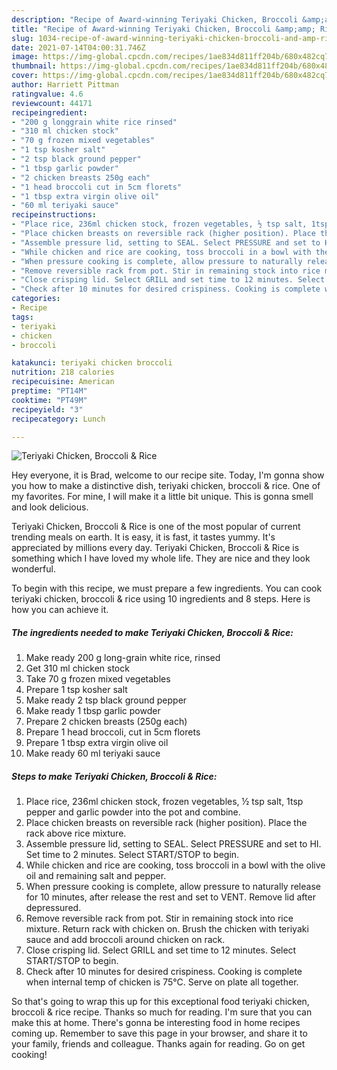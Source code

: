 ```yaml
---
description: "Recipe of Award-winning Teriyaki Chicken, Broccoli &amp;amp; Rice"
title: "Recipe of Award-winning Teriyaki Chicken, Broccoli &amp;amp; Rice"
slug: 1034-recipe-of-award-winning-teriyaki-chicken-broccoli-and-amp-rice
date: 2021-07-14T04:00:31.746Z
image: https://img-global.cpcdn.com/recipes/1ae834d811ff204b/680x482cq70/teriyaki-chicken-broccoli-rice-recipe-main-photo.jpg
thumbnail: https://img-global.cpcdn.com/recipes/1ae834d811ff204b/680x482cq70/teriyaki-chicken-broccoli-rice-recipe-main-photo.jpg
cover: https://img-global.cpcdn.com/recipes/1ae834d811ff204b/680x482cq70/teriyaki-chicken-broccoli-rice-recipe-main-photo.jpg
author: Harriett Pittman
ratingvalue: 4.6
reviewcount: 44171
recipeingredient:
- "200 g longgrain white rice rinsed"
- "310 ml chicken stock"
- "70 g frozen mixed vegetables"
- "1 tsp kosher salt"
- "2 tsp black ground pepper"
- "1 tbsp garlic powder"
- "2 chicken breasts 250g each"
- "1 head broccoli cut in 5cm florets"
- "1 tbsp extra virgin olive oil"
- "60 ml teriyaki sauce"
recipeinstructions:
- "Place rice, 236ml chicken stock, frozen vegetables, ½ tsp salt, 1tsp pepper and garlic powder into the pot and combine."
- "Place chicken breasts on reversible rack (higher position). Place the rack above rice mixture."
- "Assemble pressure lid, setting to SEAL. Select PRESSURE and set to HI. Set time to 2 minutes. Select START/STOP to begin."
- "While chicken and rice are cooking, toss broccoli in a bowl with the olive oil and remaining salt and pepper."
- "When pressure cooking is complete, allow pressure to naturally release for 10 minutes, after release the rest and set to VENT. Remove lid after depressured."
- "Remove reversible rack from pot. Stir in remaining stock into rice mixture. Return rack with chicken on. Brush the chicken with teriyaki sauce and add broccoli around chicken on rack."
- "Close crisping lid. Select GRILL and set time to 12 minutes. Select START/STOP to begin."
- "Check after 10 minutes for desired crispiness. Cooking is complete when internal temp of chicken is 75°C. Serve on plate all together."
categories:
- Recipe
tags:
- teriyaki
- chicken
- broccoli

katakunci: teriyaki chicken broccoli 
nutrition: 218 calories
recipecuisine: American
preptime: "PT14M"
cooktime: "PT49M"
recipeyield: "3"
recipecategory: Lunch

---
```



![Teriyaki Chicken, Broccoli &amp; Rice](https://img-global.cpcdn.com/recipes/1ae834d811ff204b/680x482cq70/teriyaki-chicken-broccoli-rice-recipe-main-photo.jpg)

Hey everyone, it is Brad, welcome to our recipe site. Today, I'm gonna show you how to make a distinctive dish, teriyaki chicken, broccoli &amp; rice. One of my favorites. For mine, I will make it a little bit unique. This is gonna smell and look delicious.

Teriyaki Chicken, Broccoli &amp; Rice is one of the most popular of current trending meals on earth. It is easy, it is fast, it tastes yummy. It's appreciated by millions every day. Teriyaki Chicken, Broccoli &amp; Rice is something which I have loved my whole life. They are nice and they look wonderful.




To begin with this recipe, we must prepare a few ingredients. You can cook teriyaki chicken, broccoli &amp; rice using 10 ingredients and 8 steps. Here is how you can achieve it.

<!--inarticleads1-->

##### The ingredients needed to make Teriyaki Chicken, Broccoli &amp; Rice:

1. Make ready 200 g long-grain white rice, rinsed
1. Get 310 ml chicken stock
1. Take 70 g frozen mixed vegetables
1. Prepare 1 tsp kosher salt
1. Make ready 2 tsp black ground pepper
1. Make ready 1 tbsp garlic powder
1. Prepare 2 chicken breasts (250g each)
1. Prepare 1 head broccoli, cut in 5cm florets
1. Prepare 1 tbsp extra virgin olive oil
1. Make ready 60 ml teriyaki sauce




<!--inarticleads2-->

##### Steps to make Teriyaki Chicken, Broccoli &amp; Rice:

1. Place rice, 236ml chicken stock, frozen vegetables, ½ tsp salt, 1tsp pepper and garlic powder into the pot and combine.
1. Place chicken breasts on reversible rack (higher position). Place the rack above rice mixture.
1. Assemble pressure lid, setting to SEAL. Select PRESSURE and set to HI. Set time to 2 minutes. Select START/STOP to begin.
1. While chicken and rice are cooking, toss broccoli in a bowl with the olive oil and remaining salt and pepper.
1. When pressure cooking is complete, allow pressure to naturally release for 10 minutes, after release the rest and set to VENT. Remove lid after depressured.
1. Remove reversible rack from pot. Stir in remaining stock into rice mixture. Return rack with chicken on. Brush the chicken with teriyaki sauce and add broccoli around chicken on rack.
1. Close crisping lid. Select GRILL and set time to 12 minutes. Select START/STOP to begin.
1. Check after 10 minutes for desired crispiness. Cooking is complete when internal temp of chicken is 75°C. Serve on plate all together.




So that's going to wrap this up for this exceptional food teriyaki chicken, broccoli &amp; rice recipe. Thanks so much for reading. I'm sure that you can make this at home. There's gonna be interesting food in home recipes coming up. Remember to save this page in your browser, and share it to your family, friends and colleague. Thanks again for reading. Go on get cooking!
